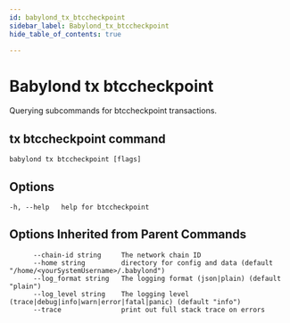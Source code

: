 ```yaml
---
id: babylond_tx_btccheckpoint
sidebar_label: Babylond_tx_btccheckpoint
hide_table_of_contents: true

---
```


# Babylond tx btccheckpoint
Querying subcommands for btccheckpoint transactions.
## tx btccheckpoint command
```
babylond tx btccheckpoint [flags]
```
## Options
```
-h, --help   help for btccheckpoint
```
## Options Inherited from Parent Commands
```
      --chain-id string     The network chain ID
      --home string         directory for config and data (default "/home/<yourSystemUsername>/.babylond")
      --log_format string   The logging format (json|plain) (default "plain")
      --log_level string    The logging level (trace|debug|info|warn|error|fatal|panic) (default "info")
      --trace               print out full stack trace on errors
```